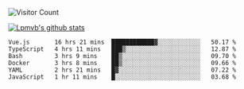 ![Visitor Count](https://profile-counter.glitch.me/Lpmvb/count.svg)

[![Lpmvb's github stats](https://github-readme-stats.vercel.app/api?username=lpmvb&show_icons=true&title_color=fff&icon_color=79ff97&text_color=9f9f9f&bg_color=151515)](https://github.com/anuraghazra/github-readme-stats)

<!--
Here are some ideas to get you started:

- 🔭 I’m currently working on ...
- 🌱 I’m currently learning ...
- 👯 I’m looking to collaborate on ...
- 🤔 I’m looking for help with ...
- 💬 Ask me about ...
- 📫 How to reach me: ...
- 😄 Pronouns: ...
- ⚡ Fun fact: ...
-->

<!--START_SECTION:waka-->

```text
Vue.js       16 hrs 21 mins  ████████████▓░░░░░░░░░░░░   50.17 %
TypeScript   4 hrs 11 mins   ███▒░░░░░░░░░░░░░░░░░░░░░   12.87 %
Bash         3 hrs 9 mins    ██▒░░░░░░░░░░░░░░░░░░░░░░   09.70 %
Docker       3 hrs 8 mins    ██▒░░░░░░░░░░░░░░░░░░░░░░   09.66 %
YAML         2 hrs 21 mins   █▓░░░░░░░░░░░░░░░░░░░░░░░   07.22 %
JavaScript   1 hr 11 mins    █░░░░░░░░░░░░░░░░░░░░░░░░   03.68 %
```

<!--END_SECTION:waka-->
